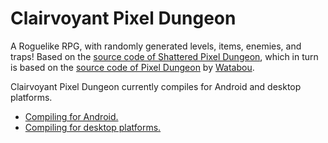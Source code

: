 # Clairvoyant Pixel Dungeon

A Roguelike RPG, with randomly generated levels, items, enemies, and traps! Based on the [source code of Shattered Pixel Dungeon](https://github.com/00-Evan/shattered-pixel-dungeon), which in turn is based on the [source code of Pixel Dungeon](https://github.com/00-Evan/pixel-dungeon-gradle) by [Watabou](https://www.watabou.ru).

Clairvoyant Pixel Dungeon currently compiles for Android and desktop platforms. 
- [Compiling for Android.](docs/getting-started-android.md)
- [Compiling for desktop platforms.](docs/getting-started-desktop.md)
